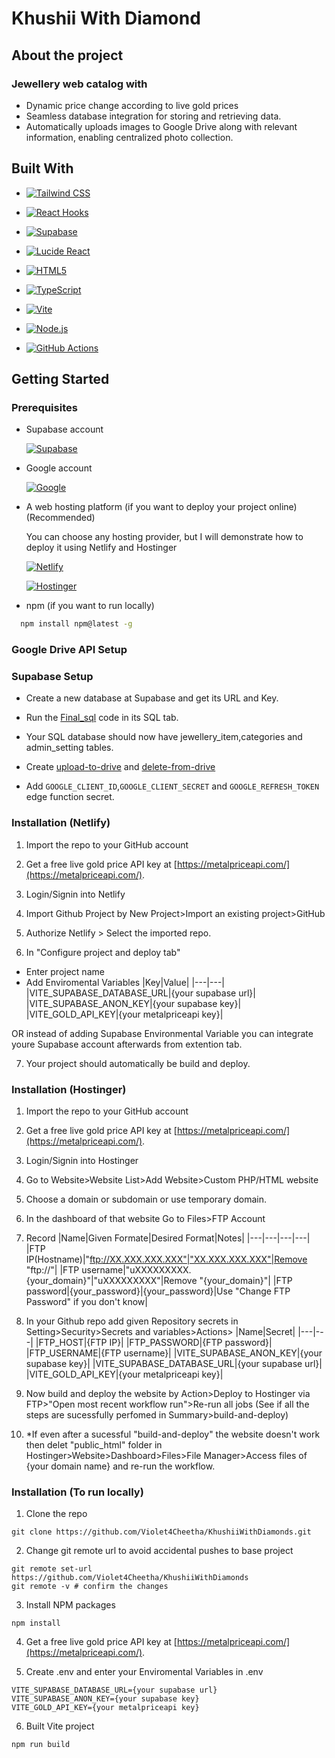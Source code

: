 
# Khushii With Diamond

## About the project 

### Jewellery web catalog with 
- Dynamic price change according to live gold prices
- Seamless database integration for storing and retrieving data.
- Automatically uploads images to Google Drive along with relevant information, enabling centralized photo collection.

## Built With

* [![Tailwind CSS][tailwind-img]][tailwind-url]

* [![React Hooks][reacthooks-img]][reacthooks-url]

* [![Supabase][supabase-img]][supabase-url]

* [![Lucide React][lucide-img]][lucide-url]

* [![HTML5][html-img]][html-url]

* [![TypeScript][ts-img]][ts-url]

* [![Vite][vite-img]][vite-url]

* [![Node.js][node-img]][node-url]

* [![GitHub Actions][gha-img]][gha-url]

## Getting Started

### Prerequisites

- Supabase account

    [![Supabase][supabase-img]][supabase-url]

- Google account

  [![Google][google-img]][google-url]

- A web hosting platform (if you want to deploy your project online)(Recommended)
    
    You can choose any hosting provider, but I will demonstrate how to deploy it using Netlify and Hostinger

    [![Netlify][netlify-img]][netlify-url]

    [![Hostinger][hostinger-img]][hostinger-url]

- npm (if you want to run locally)

```sh
  npm install npm@latest -g
```

### Google Drive API Setup

### Supabase Setup

- Create a new database at Supabase and get its URL and Key.

- Run the [Final_sql](https://github.com/Violet4Cheetha/KhushiiWithDiamonds/blob/main/supabase/Final_sql.sql) code in its SQL tab.

- Your SQL database should now have jewellery_item,categories and admin_setting tables.

- Create [upload-to-drive](https://github.com/Violet4Cheetha/KhushiiWithDiamonds/blob/main/supabase/upload-to-drive/index.ts) and [delete-from-drive](https://github.com/Violet4Cheetha/KhushiiWithDiamonds/blob/77f52deda1c795d6a22cfd53c8a6e67f51b6dfb4/supabase/delete-from-drive/index.ts)

- Add `GOOGLE_CLIENT_ID`,`GOOGLE_CLIENT_SECRET` and `GOOGLE_REFRESH_TOKEN` edge function secret.

### Installation (Netlify)

1. Import the repo to your GitHub account

2. Get a free live gold price API key at [https://metalpriceapi.com/](https://metalpriceapi.com/).

3. Login/Signin into Netlify

4. Import Github Project by
  New Project>Import an existing project>GitHub

5. Authorize Netlify > Select the imported repo.

6. In "Configure project and deploy tab"
  - Enter project name
  - Add Enviromental Variables
  |Key|Value|
  |---|---|
  |VITE_SUPABASE_DATABASE_URL|{your supabase url}|
  |VITE_SUPABASE_ANON_KEY|{your supabase key}|
  |VITE_GOLD_API_KEY|{your metalpriceapi key}|

OR instead of adding Supabase Environmental Variable you can integrate youre Supabase account afterwards from extention tab.

7. Your project should automatically be build and deploy.

### Installation (Hostinger)

1. Import the repo to your GitHub account

2. Get a free live gold price API key at [https://metalpriceapi.com/](https://metalpriceapi.com/).

3. Login/Signin into Hostinger

4. Go to Website>Website List>Add Website>Custom PHP/HTML website

3. Choose a domain or subdomain or use temporary domain.

5. In the dashboard of that website 
Go to Files>FTP Account

6. Record
|Name|Given Formate|Desired Format|Notes|
|---|---|---|---|
|FTP IP(Hostname)|"ftp://XX.XXX.XXX.XXX"|"XX.XXX.XXX.XXX"|Remove "ftp://"|
|FTP username|"uXXXXXXXXX.{your_domain}"|"uXXXXXXXXX"|Remove "{your_domain}"|
|FTP password|{your_password}|{your_password}|Use "Change FTP Password" if you don't know|

7. In your Github repo add given Repository secrets in 
  Setting>Security>Secrets and variables>Actions>
  |Name|Secret|
  |---|---|
  |FTP_HOST|{FTP IP}|
  |FTP_PASSWORD|{FTP password}|
  |FTP_USERNAME|{FTP username}|
  |VITE_SUPABASE_ANON_KEY|{your supabase key}|
  |VITE_SUPABASE_DATABASE_URL|{your supabase url}|
  |VITE_GOLD_API_KEY|{your metalpriceapi key}|

8. Now build and deploy the website by 
  Action>Deploy to Hostinger via FTP>"Open most recent workflow run">Re-run all jobs
  (See if all the steps are sucessfully perfomed in Summary>build-and-deploy)
9. *If even after a sucessful "build-and-deploy" the website doesn't work then delet "public_html" folder in Hostinger>Website>Dashboard>Files>File Manager>Access files of {your domain name} and re-run the workflow.

### Installation (To run locally)

1. Clone the repo

```
git clone https://github.com/Violet4Cheetha/KhushiiWithDiamonds.git
```

2. Change git remote url to avoid accidental pushes to base project

```
git remote set-url https://github.com/Violet4Cheetha/KhushiiWithDiamonds
git remote -v # confirm the changes
```

3. Install NPM packages

```
npm install
```

4. Get a free live gold price API key at [https://metalpriceapi.com/](https://metalpriceapi.com/).

5. Create .env and enter your Enviromental Variables in .env

```
VITE_SUPABASE_DATABASE_URL={your supabase url}
VITE_SUPABASE_ANON_KEY={your supabase key}
VITE_GOLD_API_KEY={your metalpriceapi key}
```

6. Built Vite project

```
npm run build
```





    
[google-img]: https://img.shields.io/badge/Google-4285F4?style=for-the-badge&logo=google&logoColor=white
[google-url]: https://www.google.com/

[netlify-img]: https://img.shields.io/badge/Netlify-00C7B7?style=for-the-badge&logo=netlify&logoColor=white
[netlify-url]: https://www.netlify.com/

[hostinger-img]: https://img.shields.io/badge/Hostinger-673DE6?style=for-the-badge&logo=hostinger&logoColor=white
[hostinger-url]: https://www.hostinger.com/

[tailwind-img]: https://img.shields.io/badge/Tailwind_CSS-38B2AC?style=for-the-badge&logo=tailwind-css&logoColor=white
[tailwind-url]: https://tailwindcss.com/

[reacthooks-img]: https://img.shields.io/badge/React_Hooks-61DAFB?style=for-the-badge&logo=react&logoColor=black
[reacthooks-url]: https://reactjs.org/docs/hooks-intro.html

[supabase-img]: https://img.shields.io/badge/Supabase-3ECF8E?style=for-the-badge&logo=supabase&logoColor=white
[supabase-url]: https://supabase.com/

[lucide-img]: https://img.shields.io/badge/Lucide_React-000000?style=for-the-badge&logo=lucide&logoColor=white
[lucide-url]: https://lucide.dev/

[html-img]: https://img.shields.io/badge/HTML5-E34F26?style=for-the-badge&logo=html5&logoColor=white
[html-url]: https://developer.mozilla.org/en-US/docs/Web/Guide/HTML/HTML5

[ts-img]: https://img.shields.io/badge/TypeScript-007ACC?style=for-the-badge&logo=typescript&logoColor=white
[ts-url]: https://www.typescriptlang.org/

[vite-img]: https://img.shields.io/badge/Vite-646CFF?style=for-the-badge&logo=vite&logoColor=white
[vite-url]: https://vitejs.dev/

[node-img]: https://img.shields.io/badge/Node.js-339933?style=for-the-badge&logo=nodedotjs&logoColor=white
[node-url]: https://nodejs.org/

[gha-img]: https://img.shields.io/badge/GitHub_Actions-2088FF?style=for-the-badge&logo=github-actions&logoColor=white
[gha-url]: https://github.com/features/actions

